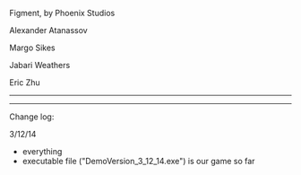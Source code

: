 Figment,
by Phoenix Studios


Alexander Atanassov

Margo Sikes

Jabari Weathers

Eric Zhu

----------------------------------------
----------------------------------------

Change log:

3/12/14
- everything
- executable file ("DemoVersion_3_12_14.exe") is our game so far